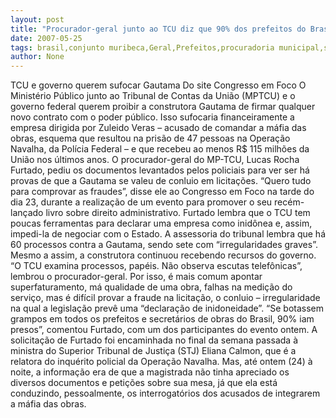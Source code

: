 ```yaml
---
layout: post
title: "Procurador-geral junto ao TCU diz que 90% dos prefeitos do Brasil são ladrões"
date: 2007-05-25
tags: brasil,conjunto muribeca,Geral,Prefeitos,procuradoria municipal,são
author: None
---
```

TCU e governo querem sufocar Gautama
Do site Congresso em Foco
O Minist&eacute;rio P&uacute;blico junto ao Tribunal de Contas da Uni&atilde;o (MPTCU) e o governo federal querem proibir a construtora Gautama de firmar qualquer novo contrato com o poder p&uacute;blico. Isso sufocaria financeiramente a empresa dirigida por Zuleido Veras &ndash; acusado de comandar a m&aacute;fia das obras, esquema que resultou na pris&atilde;o de 47 pessoas na Opera&ccedil;&atilde;o Navalha, da Pol&iacute;cia Federal &ndash; e que recebeu ao menos R$ 115 milh&otilde;es da Uni&atilde;o nos &uacute;ltimos anos.
O procurador-geral do MP-TCU, Lucas Rocha Furtado, pediu os documentos levantados pelos policiais para ver ser h&aacute; provas de que a Gautama se valeu de conluio em licita&ccedil;&otilde;es. &ldquo;Quero tudo para comprovar as fraudes&rdquo;, disse ele ao Congresso em Foco na tarde do dia 23, durante a realiza&ccedil;&atilde;o de um evento para promover o seu rec&eacute;m-lan&ccedil;ado livro sobre direito administrativo.
Furtado lembra que o TCU tem poucas ferramentas para declarar uma empresa como inid&ocirc;nea e, assim, impedi-la de negociar com o Estado. A assessoria do tribunal lembra que h&aacute; 60 processos contra a Gautama, sendo sete com &ldquo;irregularidades graves&rdquo;. Mesmo a assim, a construtora continuou recebendo recursos do governo.
&ldquo;O TCU examina processos, pap&eacute;is. N&atilde;o observa escutas telef&ocirc;nicas&rdquo;, lembrou o procurador-geral. Por isso, &eacute; mais comum apontar superfaturamento, m&aacute; qualidade de uma obra, falhas na medi&ccedil;&atilde;o do servi&ccedil;o, mas &eacute; dif&iacute;cil provar a fraude na licita&ccedil;&atilde;o, o conluio &ndash; irregularidade na qual a legisla&ccedil;&atilde;o prev&ecirc; uma &ldquo;declara&ccedil;&atilde;o de inidoneidade&rdquo;. 
&ldquo;Se botassem grampos em todos os prefeitos e secret&aacute;rios de obras do Brasil, 90% iam presos&rdquo;, comentou Furtado, com um dos participantes do evento ontem.
A solicita&ccedil;&atilde;o de Furtado foi encaminhada no final da semana passada &agrave; ministra do Superior Tribunal de Justi&ccedil;a (STJ) Eliana Calmon, que &eacute; a relatora do inqu&eacute;rito policial da Opera&ccedil;&atilde;o Navalha. Mas, at&eacute; ontem (24) &agrave; noite, a informa&ccedil;&atilde;o era de que a magistrada n&atilde;o tinha apreciado os diversos documentos e peti&ccedil;&otilde;es sobre sua mesa, j&aacute; que ela est&aacute; conduzindo, pessoalmente, os interrogat&oacute;rios dos acusados de integrarem a m&aacute;fia das obras.
 